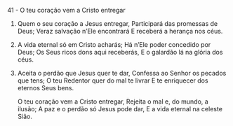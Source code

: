 41 - O teu coração vem a Cristo entregar

1. Quem o seu coração a Jesus entregar,
   Participará das promessas de Deus;
   Veraz salvação n’Ele encontrará
   E receberá a herança nos céus.

2. A vida eternal só em Cristo acharás;
   Há n’Ele poder concedido por Deus;
   Os Seus ricos dons aqui receberás,
   E o galardão lá na glória dos céus.

3. Aceita o perdão que Jesus quer te dar,
   Confessa ao Senhor os pecados que tens;
   O teu Redentor quer do mal te livrar
   E te enriquecer dos eternos Seus bens.

   O teu coração vem a Cristo entregar,
   Rejeita o mal e, do mundo, a ilusão;
   A paz e o perdão só Jesus pode dar,
   E a vida eternal na celeste Sião.
